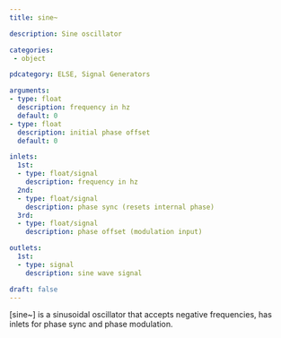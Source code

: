 ```yaml
---
title: sine~

description: Sine oscillator

categories:
 - object

pdcategory: ELSE, Signal Generators 

arguments:
- type: float
  description: frequency in hz
  default: 0
- type: float
  description: initial phase offset
  default: 0

inlets:
  1st:
  - type: float/signal
    description: frequency in hz
  2nd:
  - type: float/signal
    description: phase sync (resets internal phase)
  3rd:
  - type: float/signal
    description: phase offset (modulation input)

outlets:
  1st:
  - type: signal
    description: sine wave signal

draft: false
---
```


[sine~] is a sinusoidal oscillator that accepts negative frequencies, has inlets for phase sync and phase modulation.
